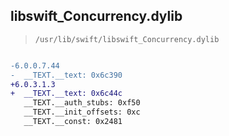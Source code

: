 ## libswift_Concurrency.dylib

> `/usr/lib/swift/libswift_Concurrency.dylib`

```diff

-6.0.0.7.44
-  __TEXT.__text: 0x6c390
+6.0.3.1.3
+  __TEXT.__text: 0x6c44c
   __TEXT.__auth_stubs: 0xf50
   __TEXT.__init_offsets: 0xc
   __TEXT.__const: 0x2481

```
